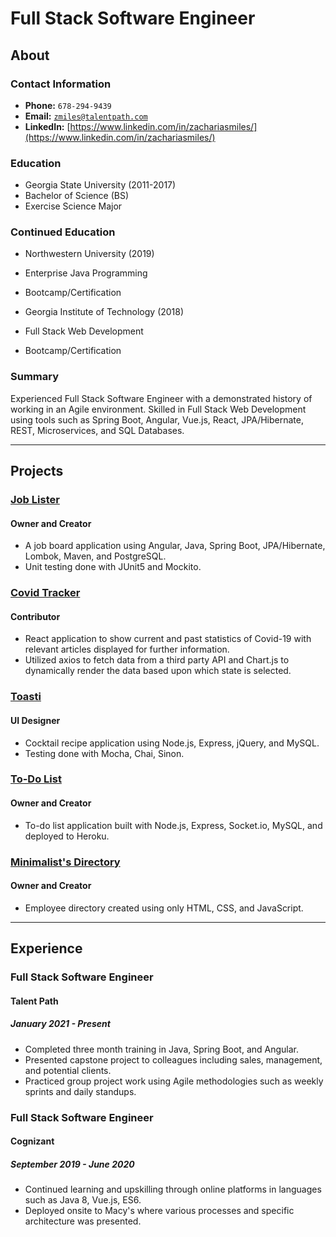 # Full Stack Software Engineer

## About

### Contact Information
* **Phone:** `678-294-9439`
* **Email:** <a href="mailto:zmiles@talentpath.com">`zmiles@talentpath.com`</a>
* **LinkedIn:** [https://www.linkedin.com/in/zachariasmiles/](https://www.linkedin.com/in/zachariasmiles/)

### Education
* Georgia State University (2011-2017)
* Bachelor of Science (BS)
* Exercise Science Major

### Continued Education
* Northwestern University (2019)
* Enterprise Java Programming
* Bootcamp/Certification

* Georgia Institute of Technology (2018)
* Full Stack Web Development
* Bootcamp/Certification

### Summary
Experienced Full Stack Software Engineer with a demonstrated history of working in an Agile environment.
Skilled in Full Stack Web Development using tools such as Spring Boot, Angular, Vue.js, React, JPA/Hibernate, REST, Microservices, and SQL Databases.

<hr>

## Projects

### [Job Lister](https://github.com/zmiles17/job-lister)
#### Owner and Creator
* A job board application using Angular, Java, Spring Boot, JPA/Hibernate, Lombok, Maven, and PostgreSQL.
* Unit testing done with JUnit5 and Mockito.

### [Covid Tracker](https://peaceful-garden-61963.herokuapp.com/)
#### Contributor
* React application to show current and past statistics of Covid-19 with relevant articles displayed for further information.
* Utilized axios to fetch data from a third party API and Chart.js to dynamically render the data based upon which state is selected.

### [Toasti](https://toasti-app.herokuapp.com/)
#### UI Designer
* Cocktail recipe application using Node.js, Express, jQuery, and MySQL.
* Testing done with Mocha, Chai, Sinon.

### [To-Do List](https://sequelize-todolist.herokuapp.com/)
#### Owner and Creator
* To-do list application built with Node.js, Express, Socket.io, MySQL, and deployed to Heroku.

### [Minimalist's Directory](https://zmiles17.github.io/Minimalists-Directory/)
#### Owner and Creator
* Employee directory created using only HTML, CSS, and JavaScript.

<hr>

## Experience

### Full Stack Software Engineer
#### Talent Path
##### January 2021 - Present

* Completed three month training in Java, Spring Boot, and Angular.
* Presented capstone project to colleagues including sales, management, and potential clients.
* Practiced group project work using Agile methodologies such as weekly sprints and daily standups.

### Full Stack Software Engineer
#### Cognizant
##### September 2019 - June 2020

* Continued learning and upskilling through online platforms in languages such as Java 8, Vue.js, ES6.
* Deployed onsite to Macy's where various processes and specific architecture was presented.







